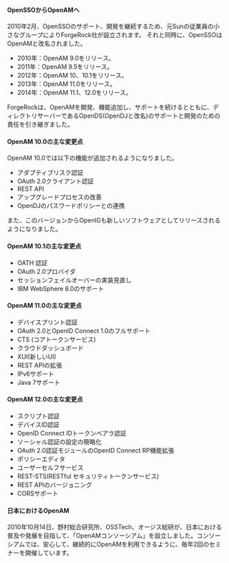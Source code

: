 #### OpenSSOからOpenAMへ

2010年2月、OpenSSOのサポート、開発を継続するため、元Sunの従業員の小さなグループによりForgeRock社が設立されます。
それと同時に、OpenSSOはOpenAMと改名されました。

* 2010年：OpenAM 9.0をリリース。
* 2011年：OpenAM 9.5をリリース。
* 2012年：OpenAM 10、10.1をリリース。
* 2013年：OpenAM 11.0をリリース。
* 2014年：OpenAM 11.1、12.0をリリース。

ForgeRockは、OpenAMを開発、機能追加し、サポートを続けるとともに、ディレクトリサーバーであるOpenDS(OpenDJと改名)のサポートと開発のための責任を引き継ぎました。

#### OpenAM 10.0の主な変更点

OpenAM 10.0では以下の機能が追加されるようになりました。

- アダプティブリスク認証
- OAuth 2.0クライアント認証
- REST API
- アップグレードプロセスの改善
- OpenDJのパスワードポリシーとの連携

また、このバージョンからOpenIGも新しいソフトウェアとしてリリースされるようになりました。

#### OpenAM 10.1の主な変更点

- OATH 認証
- OAuth 2.0プロバイダ
- セッションフェイルオーバーの実装見直し
- IBM WebSphere 8.0のサポート

#### OpenAM 11.0の主な変更点

- デバイスプリント認証
- OAuth 2.0とOpenID Connect 1.0のフルサポート
- CTS (コアトークンサービス)
- クラウドダッシュボード
- XUI(新しいUI)
- REST APIの拡張
- IPv6サポート
- Java 7サポート

#### OpenAM 12.0の主な変更点

- スクリプト認証
- デバイスID認証
- OpenID Connect IDトークンベアラ認証
- ソーシャル認証の設定の簡略化
- OAuth 2.0認証モジュールのOpenID Connect RP機能拡張
- ポリシーエディタ
- ユーザーセルフサービス
- REST-STS(RESTful セキュリティトークンサービス)
- REST APIのバージョニング
- CORSサポート

#### 日本におけるOpenAM

2010年10月14日、野村総合研究所、OSSTech、オージス総研が、日本における普及や発展を目指して、「OpenAMコンソーシアム」を設立しました。コンソーシアムでは、安心して、継続的にOpenAMを利用できるように、毎年2回のセミナーを開催しています。

